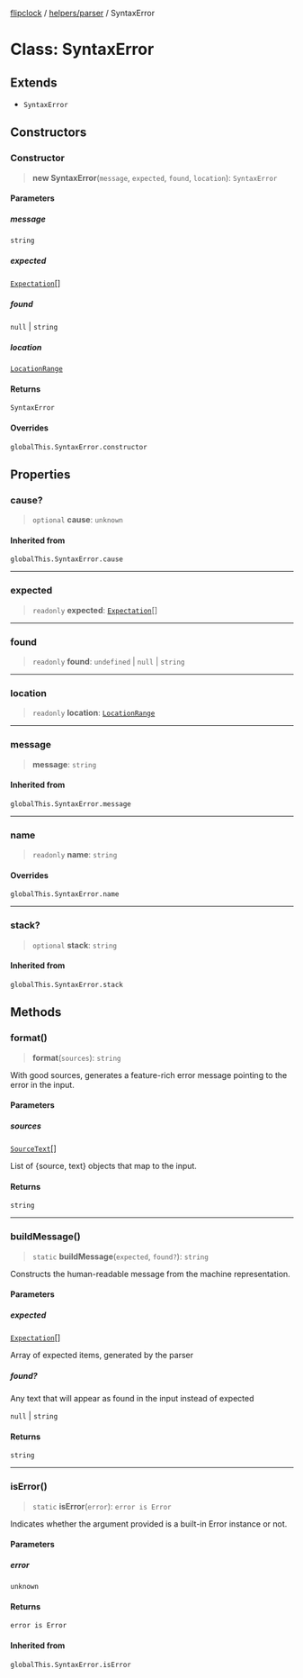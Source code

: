 [flipclock](../../../index.md) / [helpers/parser](../index.md) / SyntaxError

# Class: SyntaxError

## Extends

- `SyntaxError`

## Constructors

### Constructor

> **new SyntaxError**(`message`, `expected`, `found`, `location`): `SyntaxError`

#### Parameters

##### message

`string`

##### expected

[`Expectation`](../type-aliases/Expectation.md)[]

##### found

`null` | `string`

##### location

[`LocationRange`](../interfaces/LocationRange.md)

#### Returns

`SyntaxError`

#### Overrides

`globalThis.SyntaxError.constructor`

## Properties

### cause?

> `optional` **cause**: `unknown`

#### Inherited from

`globalThis.SyntaxError.cause`

***

### expected

> `readonly` **expected**: [`Expectation`](../type-aliases/Expectation.md)[]

***

### found

> `readonly` **found**: `undefined` \| `null` \| `string`

***

### location

> `readonly` **location**: [`LocationRange`](../interfaces/LocationRange.md)

***

### message

> **message**: `string`

#### Inherited from

`globalThis.SyntaxError.message`

***

### name

> `readonly` **name**: `string`

#### Overrides

`globalThis.SyntaxError.name`

***

### stack?

> `optional` **stack**: `string`

#### Inherited from

`globalThis.SyntaxError.stack`

## Methods

### format()

> **format**(`sources`): `string`

With good sources, generates a feature-rich error message pointing to the
error in the input.

#### Parameters

##### sources

[`SourceText`](../interfaces/SourceText.md)[]

List of {source, text} objects that map to the input.

#### Returns

`string`

***

### buildMessage()

> `static` **buildMessage**(`expected`, `found?`): `string`

Constructs the human-readable message from the machine representation.

#### Parameters

##### expected

[`Expectation`](../type-aliases/Expectation.md)[]

Array of expected items, generated by the parser

##### found?

Any text that will appear as found in the input instead of
  expected

`null` | `string`

#### Returns

`string`

***

### isError()

> `static` **isError**(`error`): `error is Error`

Indicates whether the argument provided is a built-in Error instance or not.

#### Parameters

##### error

`unknown`

#### Returns

`error is Error`

#### Inherited from

`globalThis.SyntaxError.isError`
